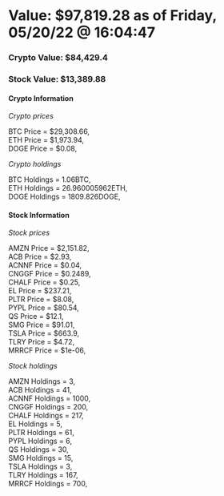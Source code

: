 # Value: $97,819.28 as of Friday, 05/20/22 @ 16:04:47 

### Crypto Value: $84,429.4

### Stock Value: $13,389.88

#### Crypto Information 
*Crypto prices* 

BTC Price = $29,308.66,  
ETH Price = $1,973.94,  
DOGE Price = $0.08,  


*Crypto holdings* 

BTC Holdings = 1.06BTC,  
ETH Holdings = 26.960005962ETH,  
DOGE Holdings = 1809.826DOGE,  


#### Stock Information 

*Stock prices* 

AMZN Price = $2,151.82,  
ACB Price = $2.93,  
ACNNF Price = $0.04,  
CNGGF Price = $0.2489,  
CHALF Price = $0.25,  
EL Price = $237.21,  
PLTR Price = $8.08,  
PYPL Price = $80.54,  
QS Price = $12.1,  
SMG Price = $91.01,  
TSLA Price = $663.9,  
TLRY Price = $4.72,  
MRRCF Price = $1e-06,  


*Stock holdings* 

AMZN Holdings = 3,  
ACB Holdings = 41,  
ACNNF Holdings = 1000,  
CNGGF Holdings = 200,  
CHALF Holdings = 217,  
EL Holdings = 5,  
PLTR Holdings = 61,  
PYPL Holdings = 6,  
QS Holdings = 30,  
SMG Holdings = 15,  
TSLA Holdings = 3,  
TLRY Holdings = 167,  
MRRCF Holdings = 700,  


